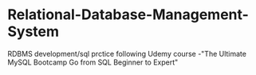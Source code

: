 # Relational-Database-Management-System
RDBMS development/sql prctice following Udemy course -"The Ultimate MySQL Bootcamp Go from SQL Beginner to Expert"
